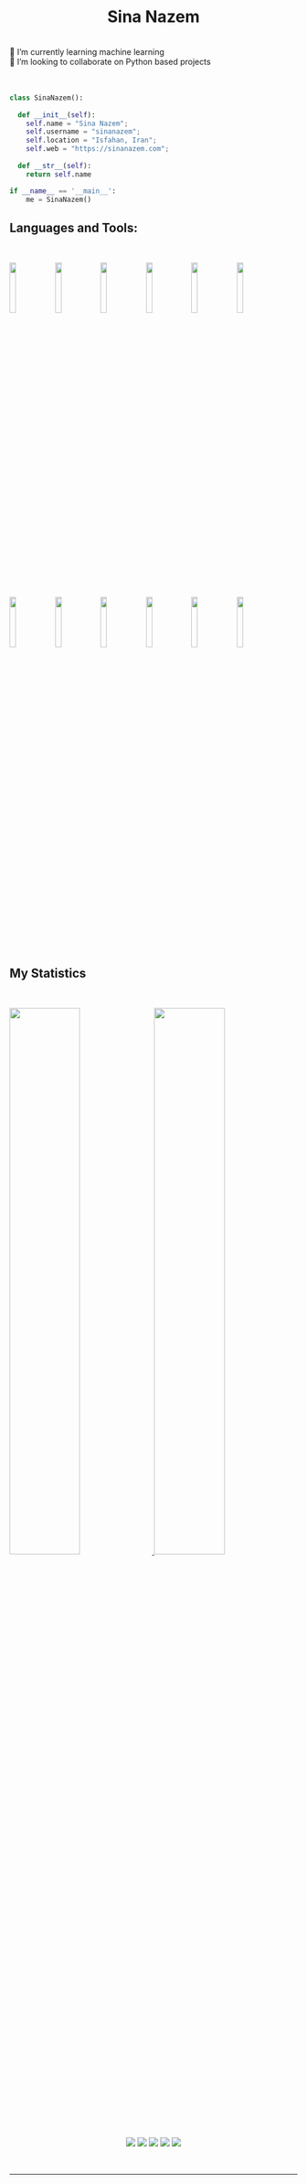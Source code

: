 <h1 align="center">
  <b>Sina Nazem</b>
  
</h1>
<br>
🌱 I’m currently learning machine learning
<br>
👯 I’m looking to collaborate on Python based projects
<br>
<br>
<br>

```python
class SinaNazem():
    
  def __init__(self):
    self.name = "Sina Nazem";
    self.username = "sinanazem";
    self.location = "Isfahan, Iran";
    self.web = "https://sinanazem.com";
  
  def __str__(self):
    return self.name

if __name__ == '__main__':
    me = SinaNazem()
```
## Languages and Tools:
<br>
<p>
  <code><img width="15%" src="https://www.vectorlogo.zone/logos/python/python-ar21.svg"></code>
  <code><img width="15%" src="https://www.vectorlogo.zone/logos/djangoproject/djangoproject-ar21.svg"></code>
  <code><img width="15%" src="https://www.vectorlogo.zone/logos/pocoo_flask/pocoo_flask-ar21.svg"></code>
  <code><img width="15%" src="https://www.vectorlogo.zone/logos/jupyter/jupyter-ar21.svg"></code>
  <code><img width="15%" src="https://www.vectorlogo.zone/logos/mysql/mysql-ar21.svg"></code>
  <code><img width="15%" src="https://www.vectorlogo.zone/logos/postgresql/postgresql-ar21.svg"></code>
  <code><img width="15%" src="https://www.vectorlogo.zone/logos/mongodb/mongodb-ar21.svg"></code>
  <code><img width="15%" src="https://www.vectorlogo.zone/logos/redis/redis-ar21.svg"></code>
  <code><img width="15%" src="https://www.vectorlogo.zone/logos/docker/docker-ar21.svg"></code>
  <code><img width="15%" src="https://www.vectorlogo.zone/logos/kubernetes/kubernetes-ar21.svg"></code>
  <code><img width="15%" src="https://www.vectorlogo.zone/logos/amazon_aws/amazon_aws-ar21.svg"></code>
  <code><img width="15%" src="https://www.vectorlogo.zone/logos/git-scm/git-scm-ar21.svg"></code>
  
</p>


<br>

## My Statistics

<br/>
<p align="left">
  <a href="https://sinanazem.dev/">
  <img width="49.5%" src="https://github-readme-stats.vercel.app/api?username=sinanazem&show_icons=true&theme=gruvbox&hide_border=true" />
    <img width="49.5%" src="https://github-readme-streak-stats.herokuapp.com/?user=sinanazem&theme=gruvbox&hide_border=true" />
  </a>
</p>
<br>

<p align="center">
<img src="http://github-profile-summary-cards.vercel.app/api/cards/profile-details?username=sinanazem&theme=solarized_dark">
<img src="http://github-profile-summary-cards.vercel.app/api/cards/repos-per-language?username=sinanazem&theme=solarized_dark">
<img src="http://github-profile-summary-cards.vercel.app/api/cards/most-commit-language?username=sinanazem&theme=solarized_dark">
<img src="http://github-profile-summary-cards.vercel.app/api/cards/stats?username=sinanazem&theme=solarized_dark">
<img src="http://github-profile-summary-cards.vercel.app/api/cards/productive-time?username=sinanazem&theme=solarized_dark&utcOffset=8">
	
</p>


<br>
<hr>


